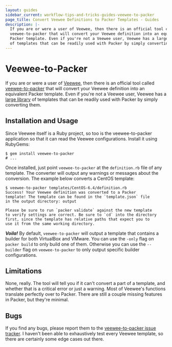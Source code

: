 ```yaml
---
layout: guides
sidebar_current: workflow-tips-and-tricks-guides-veewee-to-packer
page_title: Convert Veewee Definitions to Packer Templates - Guides
description: |-
  If you are or were a user of Veewee, then there is an official tool called
  veewee-to-packer that will convert your Veewee definition into an equivalent
  Packer template. Even if you're not a Veewee user, Veewee has a large library
  of templates that can be readily used with Packer by simply converting them.
---
```


# Veewee-to-Packer

If you are or were a user of [Veewee](https://github.com/jedi4ever/veewee), then
there is an official tool called
[veewee-to-packer](https://github.com/mitchellh/veewee-to-packer) that will
convert your Veewee definition into an equivalent Packer template. Even if
you're not a Veewee user, Veewee has a [large
library](https://github.com/jedi4ever/veewee/tree/master/templates) of templates
that can be readily used with Packer by simply converting them.

## Installation and Usage

Since Veewee itself is a Ruby project, so too is the veewee-to-packer
application so that it can read the Veewee configurations. Install it using
RubyGems:

```text
$ gem install veewee-to-packer
# ...
```

Once installed, just point `veewee-to-packer` at the `definition.rb` file of any
template. The converter will output any warnings or messages about the conversion.
The example below converts a CentOS template:

```text
$ veewee-to-packer templates/CentOS-6.4/definition.rb
Success! Your Veewee definition was converted to a Packer
template! The template can be found in the `template.json` file
in the output directory: output

Please be sure to run `packer validate` against the new template
to verify settings are correct. Be sure to `cd` into the directory
first, since the template has relative paths that expect you to
use it from the same working directory.
```

***Voila!*** By default, `veewee-to-packer` will output a template that contains
a builder for both VirtualBox and VMware. You can use the `-only` flag on
`packer build` to only build one of them. Otherwise you can use the `--builder`
flag on `veewee-to-packer` to only output specific builder configurations.

## Limitations

None, really. The tool will tell you if it can't convert a part of a template,
and whether that is a critical error or just a warning. Most of Veewee's
functions translate perfectly over to Packer. There are still a couple missing
features in Packer, but they're minimal.

## Bugs

If you find any bugs, please report them to the [veewee-to-packer issue
tracker](https://github.com/mitchellh/veewee-to-packer). I haven't been able to
exhaustively test every Veewee template, so there are certainly some edge cases
out there.
